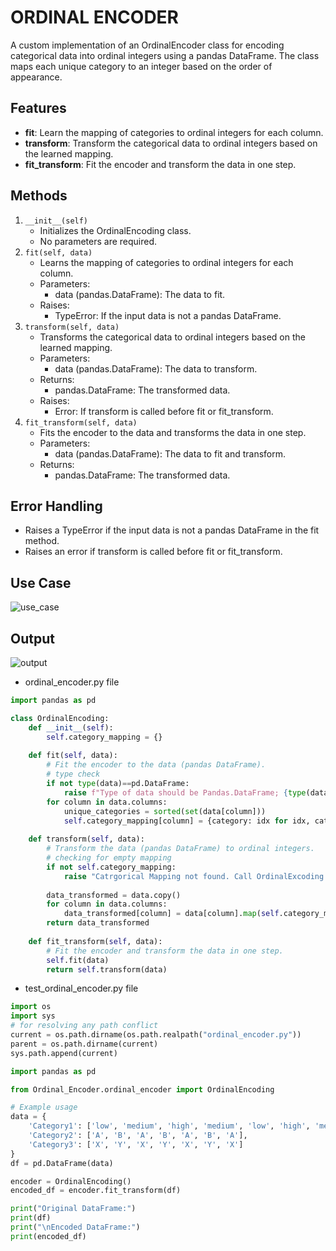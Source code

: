 # ORDINAL ENCODER 

A custom implementation of an OrdinalEncoder class for encoding categorical data into ordinal integers using a pandas DataFrame. The class maps each unique category to an integer based on the order of appearance.

## Features

- **fit**: Learn the mapping of categories to ordinal integers for each column.
- **transform**: Transform the categorical data to ordinal integers based on the learned mapping.
- **fit_transform**: Fit the encoder and transform the data in one step.

## Methods

1. `__init__(self)`
    - Initializes the OrdinalEncoding class.
    - No parameters are required.
2. `fit(self, data)`
    - Learns the mapping of categories to ordinal integers for each column.
    - Parameters:
        - data (pandas.DataFrame): The data to fit.
    - Raises:
        - TypeError: If the input data is not a pandas DataFrame.
3. `transform(self, data)`
    - Transforms the categorical data to ordinal integers based on the learned mapping.
    - Parameters:
        - data (pandas.DataFrame): The data to transform.
    - Returns:
        - pandas.DataFrame: The transformed data.
    - Raises:
        - Error: If transform is called before fit or fit_transform.
4. `fit_transform(self, data)`
    - Fits the encoder to the data and transforms the data in one step.
    - Parameters:
        - data (pandas.DataFrame): The data to fit and transform.
    - Returns:
        - pandas.DataFrame: The transformed data.

## Error Handling

- Raises a TypeError if the input data is not a pandas DataFrame in the fit method.
- Raises an error if transform is called before fit or fit_transform.

## Use Case

![use_case](https://github.com/user-attachments/assets/af3f20f7-b26a-45b7-9a0f-fc9dcdd99534)

## Output

![output](https://github.com/user-attachments/assets/12f31b6b-c165-460f-b1e9-5726663f625d)


- ordinal_encoder.py file 

```py
import pandas as pd

class OrdinalEncoding:
    def __init__(self):
        self.category_mapping = {}
    
    def fit(self, data):
        # Fit the encoder to the data (pandas DataFrame).
        # type check
        if not type(data)==pd.DataFrame:
            raise f"Type of data should be Pandas.DataFrame; {type(data)} found"
        for column in data.columns:
            unique_categories = sorted(set(data[column]))
            self.category_mapping[column] = {category: idx for idx, category in enumerate(unique_categories)}
    
    def transform(self, data):
        # Transform the data (pandas DataFrame) to ordinal integers.
        # checking for empty mapping
        if not self.category_mapping:
            raise "Catrgorical Mapping not found. Call OrdinalExcoding.fit() method or call OrdinalEncoding.fit_transform() method"
        
        data_transformed = data.copy()
        for column in data.columns:
            data_transformed[column] = data[column].map(self.category_mapping[column])
        return data_transformed
    
    def fit_transform(self, data):
        # Fit the encoder and transform the data in one step.
        self.fit(data)
        return self.transform(data)
```

- test_ordinal_encoder.py file 

```py
import os
import sys
# for resolving any path conflict
current = os.path.dirname(os.path.realpath("ordinal_encoder.py"))
parent = os.path.dirname(current)
sys.path.append(current)

import pandas as pd

from Ordinal_Encoder.ordinal_encoder import OrdinalEncoding

# Example usage
data = {
    'Category1': ['low', 'medium', 'high', 'medium', 'low', 'high', 'medium'],
    'Category2': ['A', 'B', 'A', 'B', 'A', 'B', 'A'],
    'Category3': ['X', 'Y', 'X', 'Y', 'X', 'Y', 'X']
}
df = pd.DataFrame(data)

encoder = OrdinalEncoding()
encoded_df = encoder.fit_transform(df)

print("Original DataFrame:")
print(df)
print("\nEncoded DataFrame:")
print(encoded_df)
```
